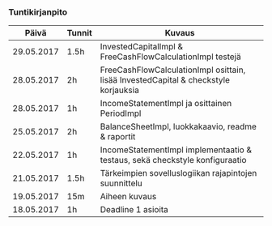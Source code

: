 ### Tuntikirjanpito
Päivä      | Tunnit | Kuvaus
---------- | ------ | ------
29.05.2017 | 1.5h   | InvestedCapitalImpl & FreeCashFlowCalculationImpl testejä
28.05.2017 | 2h     | FreeCashFlowCalculationImpl osittain, lisää InvestedCapital & checkstyle korjauksia
28.05.2017 | 1h     | IncomeStatementImpl ja osittainen PeriodImpl
25.05.2017 | 2h     | BalanceSheetImpl, luokkakaavio, readme & raportit
22.05.2017 | 1h     | IncomeStatementImpl implementaatio & testaus, sekä checkstyle konfiguraatio
21.05.2017 | 1.5h   | Tärkeimpien sovelluslogiikan rajapintojen suunnittelu
19.05.2017 | 15m    | Aiheen kuvaus
18.05.2017 | 1h     | Deadline 1 asioita

